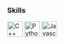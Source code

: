 ### Skills
<p>
<img src="https://upload.wikimedia.org/wikipedia/commons/1/18/ISO_C%2B%2B_Logo.svg" width="36" height="36" alt="C++">
<img src="https://upload.wikimedia.org/wikipedia/commons/c/c3/Python-logo-notext.svg" width="36" height="36" alt="Python">
<img src="https://raw.githubusercontent.com/danielcranney/readme-generator/main/public/icons/skills/javascript-colored.svg" width="36" height="36" alt="Javascript">
</p>
<!---
Jalal-Zein/Jalal-Zein is a ✨ special ✨ repository because its `README.md` (this file) appears on your GitHub profile.
You can click the Preview link to take a look at your changes.
--->
